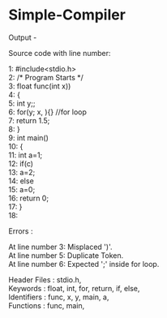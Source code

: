 # Simple-Compiler
Output -    

Source code with line number:     

1: #include<stdio.h>        
2: /* Program Starts */       
3: float func(int x))        
4: {        
5: int y;;         
6: for(y; x, ){} //for loop         
7: return 1.5;         
8: }        
9: int main()           
10: {           
11: int a=1;             
12: if(c)            
13: a=2;        
14: else          
15: a=0;         
16: return 0;       
17: }     
18:      


Errors :        

At line number 3: Misplaced ')'.     
At line number 5: Duplicate Token.     
At line number 6: Expected ';' inside for loop.    

Header Files : stdio.h,       
Keywords : float, int, for, return, if, else,     
Identifiers : func, x, y, main, a,     
Functions : func, main,    


